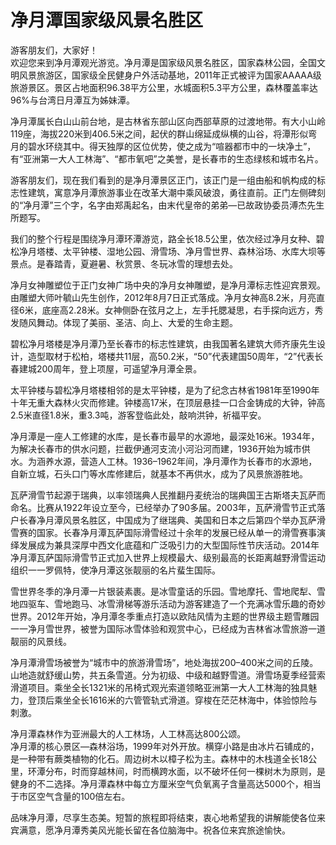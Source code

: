 # 净月潭国家级风景名胜区  
游客朋友们，大家好！  
欢迎您来到净月潭观光游览。净月潭是国家级风景名胜区，国家森林公园，全国文明风景旅游区，国家级全民健身户外活动基地，2011年正式被评为国家AAAAA级旅游景区。景区占地面积96.38平方公里，水城面积5.3平方公里，森林覆盖率达96%与台湾日月潭互为姊妹潭。  

净月潭属长白山山前台地，是古林省东部山区向西部草原的过渡地带。有大小山岭119座，海拔220米到406.5米之间，起伏的群山绵延成纵横的山谷，将潭形似弯月的碧水环绕其中。得天独厚的区位优势，使之成为“喧器都市中的一块净土”，有“亚洲第一大人工林海”、“都市氧吧”之美誉，是长春市的生态绿核和城市名片。  

游客朋友们，现在我们看到的是净月潭景区正门，该正门是一组由船和帆构成的标志性建筑，寓意净月潭旅游事业在改革大潮中乘风破浪，勇往直前。正门左侧碑刻的“净月潭”三个字，名字由郑禹起名，由末代皇帝的弟弟—已故政协委员溥杰先生所题写。  

我们的整个行程是围绕净月潭环潭游览，路全长18.5公里，依次经过净月女种、碧松净月塔楼、太平钟楼、湿地公园、滑雪场、净月雪世界、森林浴场、水库大坝等景点。是春踏青，夏避暑、秋赏景、冬玩冰雪的理想去处。  

净月女神雕塑位于正门女神广场中央的净月女神雕塑，是净月潭标志性迎宾景观。由雕塑大师叶毓山先生创作，2012年8月7日正式落成。净月女神高8.2米，月亮直径6米，底座高2.28米。女神侧卧在弦月之上，左手托腮凝思，右手探向远方，秀发随风舞动。体现了美丽、圣洁、向上、大爱的生命主题。  

碧松净月塔楼是净月潭乃至长春市的标志性建筑，由我国著名建筑大师齐康先生设计，造型取材于松柏，塔楼共11层，高50.2米，“50”代表建国50周年，“2”代表长春建城200周年，登上项屋，可遥望净月潭全景。  

太平钟楼与碧松净月塔楼相邻的是太平钟楼，是为了纪念古林省1981年至1990年十年无重大森林火灾而修建。钟楼高17米，在顶层悬挂一口合金铸成的大钟，钟高2.5米直径1.8米，重3.3吨，游客登临此处，敲响洪钟，祈福平安。  

净月潭是一座人工修建的水库，是长春市最早的水源地，最深处16米。1934年，为解决长春市的供水问题，拦截伊通河支流小河沿河而建，1936开始为城市供水。为涵养水源，营造人工林。1936–1962年间，净月潭作为长春市的水源地，自新立城，石头口门等水库修建后，就基本不再供水，成为了风景旅游胜地。  

瓦萨滑雪节起源于瑞典，以率领瑞典人民推翻丹麦统治的瑞典国王古斯塔夫瓦萨而命名。比赛从1922年设立至今，已经举办了90多届。2003年，瓦萨滑雪节正式落户长春净月潭风景名胜区，中国成为了继瑞典、美国和日本之后第四个举办瓦萨滑雪赛的国家。长春净月潭瓦萨国际滑雪经过十余年的发展已经从单一的滑雪赛事演绎发展成为兼具深厚中西文化底蕴和广泛吸引力的大型国际性节庆活动。2014年净月潭瓦萨国际滑雪节正式加入世界上规模最大、级别最高的长距离越野滑雪运动组织一一罗佩特，使净月潭这张靓丽的名片蜚生国际。  

雪世界冬季的净月潭一片银装素裹。是冰雪童话的乐园。雪地摩托、雪地爬犁、雪地四驱车、雪地跑马、冰雪滑梯等游乐活动为游客建造了一个充满冰雪乐趣的奇妙世界。2012年开始，净月潭冬季重点打造以欧陆风情为主题的世界级主题雪雕园一一净月雪世界，被誉为国际冰雪体验和观赏中心，已经成为吉林省冰雪旅游一道靓丽的风景线。  

净月潭滑雪场被誉为“城市中的旅游滑雪场”，地处海拔200–400米之间的丘陵。山地造就舒缓山势，共五条雪道。分为初级、中级和越野雪道。滑雪场夏季经营索滑道项目。乘坐全长1321米的吊椅式观光索道领略亚洲第一大人工林海的独具魅力，登顶后乘坐全长1616米的六管管轨式滑道。穿梭在茫茫林海中，体验惊险与刺激。  

净月潭森林作为亚洲最大的人工林场，人工林高达800公颂。  
净月潭的核心景区—森林浴场，1999年对外开放。横穿小路是由冰片石铺成的，是一种带有蕨类植物的化石。周边树木以樟子松为主。森林中的木栈道全长18公里，环潭分布，时而穿越林间，时而横跨水面，以不破坏任何一棵树木为原则，是健身的不二选择。净月潭森林中每立方厘米空气负氧离子含量高达5000个，相当于市区空气含量的100倍左右。  

品味净月潭，尽享生态美。短暂的旅程即将结束，衷心地希望我的讲解能使各位来宾满意，愿净月潭秀美风光能长留在各位脑海中。祝各位来宾旅途愉快。  
<!-- Last processed: 2025-07-22 03:44:19 -->
